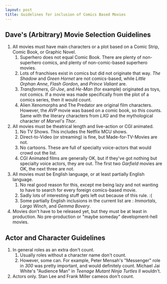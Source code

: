 ```yaml
---
layout: post
title: Guidelines for inclusion of Comics Based Movies
---
```


## Dave's (Arbitrary) Movie Selection Guidelines
1. All movies must have main characters or a plot based on a Comic Strip, Comic Book, or Graphic Novel.
   1. Superhero does not equal Comic Book.  There are plenty of non-superhero comics, and plenty of non-comic-based superhero movies.
   1. Lots of franchises exist in comics but did not originate that way.  _The Shadow_ and _Green Hornet_ are not comics-based, while _Little Orphan Anne_, _Flash Gordon_, and _Prince Valiant_ are.
   1. _Transformers_, _GI-Joe_, and _He-Man_ (for example) originated as toys, not comics.  If a movie was made specifically from the plot of a comics series, then it would count.
   1. Alien Xenomorphs and The Predator are original film characters.  However, the _AVP_ movie was based on a comic book, so this counts.  Same with the literary characters from _LXG_ and the mythological character of _Marvel's Thor_.
1. All movies must be theatrical length and live-action or CGI animated.
   1. No TV Shows.  This includes the Netflix MCU shows.
   1. Direct-to-Video (or streaming) is fine, but  Made-for-TV-Movies are not.
   1. No cartoons.   These are full of specialty voice-actors that would crowd out the list.
   1. CGI Animated films are generally OK, but if they've got nothing but specialty voice actors, they are out.  The first two _Garfield_ movies are OK, the next three are not.
1. All movies must be English language, or at least partially English language.
   1. No real good reason for this, except me being lazy and not wanting to have to search for every foreign comics-based movie.
   1. Sadly lots of interesting stuff gets left out because of this rule. :(
   1. Some partially English inclusions in the current list are : _Immortals_, _Largo Winch_, and _Gemma Bovery_.
1. Movies don't have to be released yet, but they must be at least in production.  No pre-production or "maybe someday" development-hell movies.

## Actor and Character Guidelines
1. In general roles as an extra don't count.
   1. Usually roles without a character name don't count.
   1. However, some can.  For example, Peter Mensah's "Messenger" role in _300_ was pretty important, and would definitely count.  Michael Jai White's "Audience Man" in _Teenage Mutant Ninja Turtles II_ wouldn't.
1. Actors only.  Stan Lee and Frank Miller cameos don't count.
